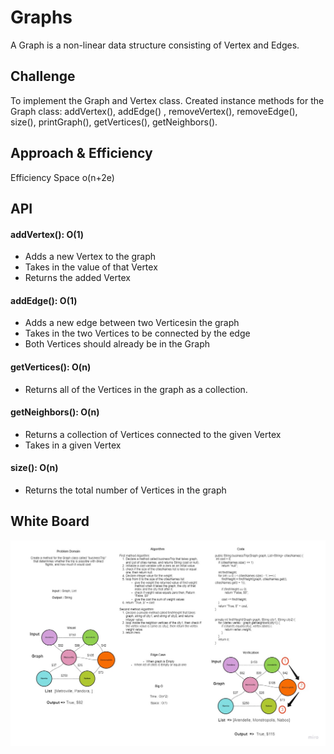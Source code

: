
# Graphs

A Graph is a non-linear data structure consisting of Vertex and Edges.
## Challenge

To implement the Graph and Vertex class. Created instance methods for the Graph class: addVertex(), addEdge() , removeVertex(), removeEdge(), size(), printGraph(), getVertices(), getNeighbors().

## Approach & Efficiency
Efficiency Space o(n+2e)

## API

#### addVertex(): O(1)

* Adds a new Vertex to the graph
* Takes in the value of that Vertex
* Returns the added Vertex

#### addEdge(): O(1)

* Adds a new edge between two Verticesin the graph
* Takes in the two Vertices to be connected by the edge
* Both Vertices should already be in the Graph

#### getVertices(): O(n)

* Returns all of the Vertices in the graph as a collection.

#### getNeighbors(): O(n)

* Returns a collection of Vertices connected to the given Vertex
* Takes in a given Vertex

#### size(): O(n)

* Returns the total number of Vertices in the graph

## White Board


![Challenge37](./Challenge37.jpg)

